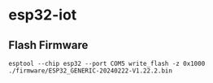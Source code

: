 # esp32-iot

## Flash Firmware

```shell
esptool --chip esp32 --port COM5 write_flash -z 0x1000 ./firmware/ESP32_GENERIC-20240222-V1.22.2.bin
```